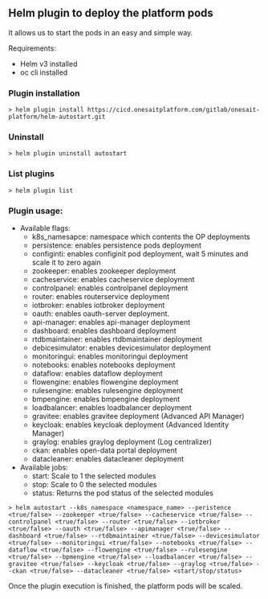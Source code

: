 ## Helm plugin to deploy the platform pods

It allows us to start the pods in an easy and simple way.

Requirements:

- Helm v3 installed
- oc cli installed

### Plugin installation

```
> helm plugin install https://cicd.onesaitplatform.com/gitlab/onesait-platform/helm-autostart.git
```

### Uninstall

```
> helm plugin uninstall autostart
```

### List plugins

```
> helm plugin list
```

### Plugin usage:

- Available flags:
  - k8s_namesapce: namespace which contents the OP deployments
  - persistence: enables persistence pods deployment
  - configinti: enables configinit pod deployment, wait 5 minutes and scale it to zero again
  - zookeeper: enables zookeeper deployment
  - cacheservice: enables cacheservice deployment
  - controlpanel: enables controlpanel deployment
  - router: enables routerservice deployment
  - iotbroker: enables iotbroker deployment
  - oauth: enables oauth-server deployment.
  - api-manager: enables api-manager deployment
  - dashboard: enables dashboard deployment
  - rtdbmaintainer: enables rtdbmaintainer deployment
  - debicesimulator: enables devicesimulator deployment
  - monitoringui: enables monitoringui deployment
  - notebooks: enables notebooks deployment
  - dataflow: enables dataflow deployment
  - flowengine: enables flowengine deployment
  - rulesengine: enables rulesengine deployment
  - bmpengine: enables bmpengine deployment
  - loadbalancer: enables loadbalancer deployment
  - gravitee: enables gravitee deployment (Advanced API Manager)
  - keycloak: enables keycloak deployment (Advanced Identity Manager)
  - graylog: enables graylog deployment (Log centralizer)
  - ckan: enables open-data portal deployment
  - datacleaner: enables datacleaner deployment
- Available jobs:
  - start: Scale to 1 the selected modules
  - stop: Scale to 0 the selected modules
  - status: Returns the pod status of the selected modules

```
> helm autostart --k8s_namespace <namespace_name> --peristence <true/false> --zookeeper <true/false> --cacheservice <true/false> --controlpanel <true/false> --router <true/false> --iotbroker <true/false> --oauth <true/false> --apimanager <true/false> --dashboard <true/false> --rtdbmaintainer <true/false> --devicesimulator <true/false> --monitoringui <true/false> --notebooks <true/false> --dataflow <true/false> --flowengine <true/false> --rulesengine <true/false> --bpmengine <true/false> --loadbalancer <true/false> --gravitee <true/false> --keycloak <true/false> --graylog <true/false> --ckan <true/false> --datacleaner <true/false> <start/stop/status>
```

Once the plugin execution is finished, the platform pods will be scaled.
